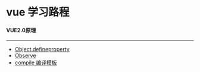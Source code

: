 # vue 学习路程

#### VUE2.0原理
---
* [Object.defineproperty](./vue_原理解析/Object.defineproperty/README.md)
* [Observe](./vue_原理解析/Observe/README.md)
* [compile 编译模板](./vue_原理解析/compile/README.md)
